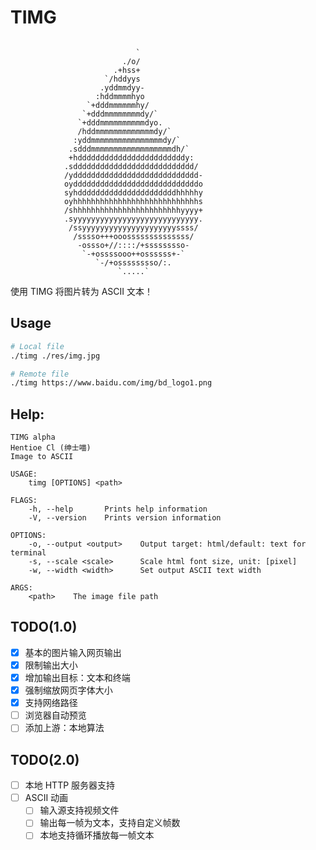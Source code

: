 # TIMG

````

                            `
                         ./o/
                       .+hss+
                     `/hddyys
                    .yddmmdyy-
                   :hddmmmmhyo
                 `+dddmmmmmmhy/
                `+dddmmmmmmmmdy/`
               `+dddmmmmmmmmmmdyo.
               /hddmmmmmmmmmmmmmdy/`
              :yddmmmmmmmmmmmmmmmmdy/`
             .sdddmmmmmmmmmmmmmmmmmmdh/`
             +hddddddddddddddddddddddddy:
            .sddddddddddddddddddddddddddd/
            /ydddddddddddddddddddddddddddd-
            oyddddddddddddddddddddddddddddo
            syhddddddddddddddddddddddhhhhhy
            oyhhhhhhhhhhhhhhhhhhhhhhhhhhhhs
            /shhhhhhhhhhhhhhhhhhhhhhhhyyyy+
            .syyyyyyyyyyyyyyyyyyyyyyyyyyyy.
             /ssyyyyyyyyyyyyyyyyyyyyyssss/
              /sssso+++ooossssssssssssss/
               -ossso+//::::/+sssssssso-
                `-+ossssooo++ossssss+-`
                   `-/+osssssssso/:.
                        `.....`

````

使用 TIMG 将图片转为 ASCII 文本！


## Usage

```` bash
# Local file
./timg ./res/img.jpg

# Remote file
./timg https://www.baidu.com/img/bd_logo1.png
````

## Help:

```` text
TIMG alpha
Hentioe Cl (绅士喵)
Image to ASCII

USAGE:
    timg [OPTIONS] <path>

FLAGS:
    -h, --help       Prints help information
    -V, --version    Prints version information

OPTIONS:
    -o, --output <output>    Output target: html/default: text for terminal
    -s, --scale <scale>      Scale html font size, unit: [pixel]
    -w, --width <width>      Set output ASCII text width

ARGS:
    <path>    The image file path
````

## TODO(1.0)

* [x] 基本的图片输入网页输出
* [x] 限制输出大小
* [x] 增加输出目标：文本和终端
* [x] 强制缩放网页字体大小
* [x] 支持网络路径
* [ ] 浏览器自动预览
* [ ] 添加上游：本地算法

## TODO(2.0)

* [ ] 本地 HTTP 服务器支持
* [ ] ASCII 动画
  * [ ] 输入源支持视频文件
  * [ ] 输出每一帧为文本，支持自定义帧数
  * [ ] 本地支持循环播放每一帧文本
